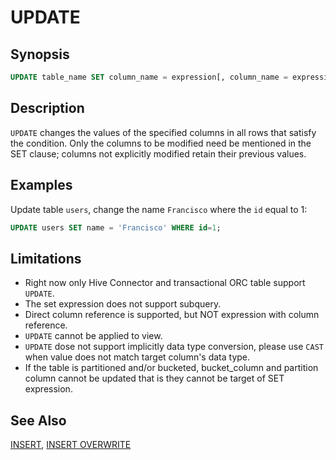 
UPDATE
======

Synopsis
--------

``` sql
UPDATE table_name SET column_name = expression[, column_name = expression, ... ] [ WHERE condition ]
```

Description
-----------

`UPDATE` changes the values of the specified columns in all rows that satisfy the condition. Only the columns to be modified need be mentioned in the SET clause; columns not explicitly modified retain their previous values.

Examples
--------

Update table `users`, change the name `Francisco` where the `id` equal to 1:

```sql
UPDATE users SET name = 'Francisco' WHERE id=1;
```

Limitations
-----------

-   Right now only Hive Connector and transactional ORC table support `UPDATE`.
-   The set expression does not support subquery.
-   Direct column reference is supported, but NOT expression with column reference.
-   `UPDATE` cannot be applied to view.
-   `UPDATE` dose not support implicitly data type conversion, please use `CAST` when value does not match target column's data type.
-   If the table is partitioned and/or bucketed, bucket\_column and partition column cannot be updated that is they cannot be target of SET expression.

See Also
--------

[INSERT](./insert.md), [INSERT OVERWRITE](./insert-overwrite.md)


